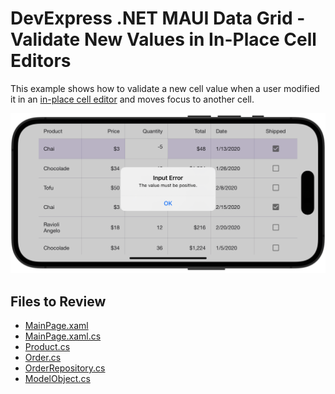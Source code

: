 # DevExpress .NET MAUI Data Grid - Validate New Values in In-Place Cell Editors

This example shows how to validate a new cell value when a user modified it in an [in-place cell editor](https://docs.devexpress.com/MAUI/403652/data-grid/edit-cell-values#in-place-editors) and moves focus to another cell.

<img src="./img/cell-validation.png"/>

<!-- default file list -->
## Files to Review

* [MainPage.xaml](./DataGrid_ValidateInPlaceEditors/MainPage.xaml)
* [MainPage.xaml.cs](./DataGrid_ValidateInPlaceEditors/MainPage.xaml.cs)
* [Product.cs](./DataGrid_ValidateInPlaceEditors/DataModel/Product.cs)
* [Order.cs](./DataGrid_ValidateInPlaceEditors/DataModel/Order.cs)
* [OrderRepository.cs](./DataGrid_ValidateInPlaceEditors/DataModel/OrderRepository.cs)
* [ModelObject.cs](./DataGrid_ValidateInPlaceEditors/DataModel/ModelObject.cs)
<!-- default file list end -->
